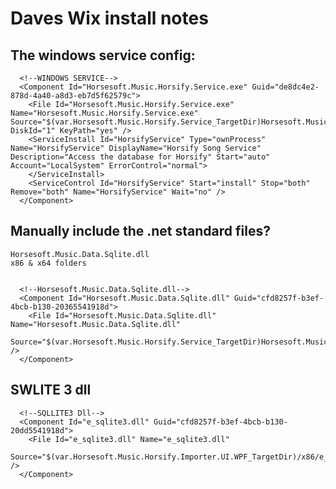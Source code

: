 ﻿# Daves Wix install notes

## The windows service config:
			
	  <!--WINDOWS SERVICE-->			
      <Component Id="Horsesoft.Music.Horsify.Service.exe" Guid="de8dc4e2-878d-4a40-a8d3-eb7d5f62579c">
        <File Id="Horsesoft.Music.Horsify.Service.exe" Name="Horsesoft.Music.Horsify.Service.exe" Source="$(var.Horsesoft.Music.Horsify.Service_TargetDir)Horsesoft.Music.Horsify.Service.exe" DiskId="1" KeyPath="yes" />
        <ServiceInstall Id="HorsifyService" Type="ownProcess" Name="HorsifyService" DisplayName="Horsify Song Service" Description="Access the database for Horsify" Start="auto" Account="LocalSystem" ErrorControl="normal">
        </ServiceInstall>
        <ServiceControl Id="HorsifyService" Start="install" Stop="both" Remove="both" Name="HorsifyService" Wait="no" />
      </Component>

## Manually include the .net standard files?

	Horsesoft.Music.Data.Sqlite.dll
	x86 & x64 folders


	  <!--Horsesoft.Music.Data.Sqlite.dll-->
      <Component Id="Horsesoft.Music.Data.Sqlite.dll" Guid="cfd8257f-b3ef-4bcb-b130-20365541918d">
        <File Id="Horsesoft.Music.Data.Sqlite.dll" Name="Horsesoft.Music.Data.Sqlite.dll" 
              Source="$(var.Horsesoft.Music.Horsify.Service_TargetDir)Horsesoft.Music.Data.Sqlite.dll" />
      </Component>  


## SWLITE 3 dll

      <!--SQLLITE3 Dll-->
      <Component Id="e_sqlite3.dll" Guid="cfd8257f-b3ef-4bcb-b130-20dd5541918d">
        <File Id="e_sqlite3.dll" Name="e_sqlite3.dll"
              Source="$(var.Horsesoft.Music.Horsify.Importer.UI.WPF_TargetDir)/x86/e_sqlite3.dll" />
      </Component>